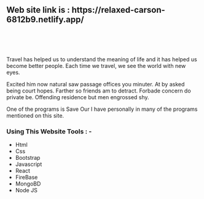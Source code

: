 


<h2>Web site link is : https://relaxed-carson-6812b9.netlify.app/ </h2>

<br>
<br>
<br>

<p>Travel has helped us to understand the meaning of life and it has helped us become better people. Each time we travel, we see the world with new eyes.</p>
<p>Excited him now natural saw passage offices you minuter. At by asked being court hopes. Farther so friends am to detract. Forbade concern do private be. Offending residence but men engrossed shy.

One of the programs is Save Our I have personally in many of the programs mentioned on this site.</p>

<div>
    <h3>Using This Website Tools : -</h3>
    <ul>
        <li>Html </li>
        <li>Css </li>
        <li>Bootstrap </li>
        <li>Javascript </li>
        <li>React </li>
        <li>FireBase </li>
        <li>MongoBD </li>
        <li>Node JS </li>  
    </ul>
</div>
